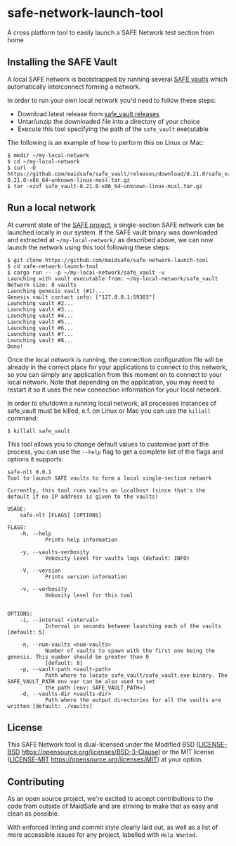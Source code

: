 # safe-network-launch-tool
A cross platform tool to easily launch a SAFE Network test section from home

## Installing the SAFE Vault

A local SAFE network is bootstrapped by running several [SAFE vaults](https://github.com/maidsafe/safe_vault) which automatically interconnect forming a network.

In order to run your own local network you'd need to follow these steps:
- Download latest release from [safe_vault releases](https://github.com/maidsafe/safe_vault/releases/tag/0.20.1)
- Untar/unzip the downloaded file into a directory of your choice
- Execute this tool specifying the path of the `safe_vault` executable

The following is an example of how to perform this on Linux or Mac:
```shell
$ mkdir ~/my-local-network
$ cd ~/my-local-network
$ curl -O https://github.com/maidsafe/safe_vault/releases/download/0.21.0/safe_vault-0.21.0-x86_64-unknown-linux-musl.tar.gz
$ tar -xzvf safe_vault-0.21.0-x86_64-unknown-linux-musl.tar.gz
```

## Run a local network

At current state of the [SAFE project](), a single-section SAFE network can be launched locally in our system. If the SAFE vault binary was downloaded and extracted at `~/my-local-network/` as described above, we can now launch the network using this tool following these steps:
```shell
$ git clone https://github.com/maidsafe/safe-network-launch-tool
$ cd safe-network-launch-tool
$ cargo run -- -p ~/my-local-network/safe_vault -v
Launching with vault executable from: ~/my-local-network/safe_vault
Network size: 8 vaults
Launching genesis vault (#1)...
Genesis vault contact info: ["127.0.0.1:59303"]
Launching vault #2...
Launching vault #3...
Launching vault #4...
Launching vault #5...
Launching vault #6...
Launching vault #7...
Launching vault #8...
Done!
```

Once the local network is running, the connection configuration file will be already in the correct place for your applications to connect to this network, so you can simply any application from this moment on to connect to your local network. Note that depending on the application, you may need to restart it so it uses the new connection information for your local network.

In order to shutdown a running local network, all processes instances of safe_vault must be killed, e.f. on Linux or Mac you can use the `killall` command:
```shell
$ killall safe_vault
```

This tool allows you to change default values to customise part of the process, you can use the `--help` flag to get a complete list of the flags and options it supports:
```shell
safe-nlt 0.0.1
Tool to launch SAFE vaults to form a local single-section network

Currently, this tool runs vaults on localhost (since that's the default if no IP address is given to the vaults)

USAGE:
    safe-nlt [FLAGS] [OPTIONS]

FLAGS:
    -h, --help                
            Prints help information

    -y, --vaults-verbosity    
            Vebosity level for vaults logs (default: INFO)

    -V, --version             
            Prints version information

    -v, --verbosity           
            Vebosity level for this tool


OPTIONS:
    -i, --interval <interval>        
            Interval in seconds between launching each of the vaults [default: 5]

    -n, --num-vaults <num-vaults>    
            Number of vaults to spawn with the first one being the genesis. This number should be greater than 0
            [default: 8]
    -p, --vault-path <vault-path>    
            Path where to locate safe_vault/safe_vault.exe binary. The SAFE_VAULT_PATH env var can be also used to set
            the path [env: SAFE_VAULT_PATH=]
    -d, --vaults-dir <vaults-dir>    
            Path where the output directories for all the vaults are written [default: ./vaults]
```

## License

This SAFE Network tool is dual-licensed under the Modified BSD ([LICENSE-BSD](LICENSE-BSD) https://opensource.org/licenses/BSD-3-Clause) or the MIT license ([LICENSE-MIT](LICENSE-MIT) https://opensource.org/licenses/MIT) at your option.

## Contributing

As an open source project, we're excited to accept contributions to the code from outside of MaidSafe and are striving to make that as easy and clean as possible.

With enforced linting and commit style clearly laid out, as well as a list of more accessible issues for any project, labelled with `Help Wanted`.
